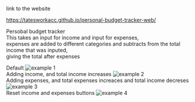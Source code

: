 link to the website  

https://tatesworkacc.github.io/personal-budget-tracker-web/
  
Persobal budget tracker  
This takes an input for income and input for expenses,  
expenses are added to different categories and subtracts from the total income that was inputed,  
giving the total after expenses   

  Default
![example 1](https://github.com/user-attachments/assets/40da238d-9c0f-4489-a0f6-5c0a97022591)  
  Adding income, and total income increases
![example 2](https://github.com/user-attachments/assets/a797c47d-2349-4891-9f2b-61ef88d39e54)  
  Adding expenses, and total expenses increaces and total income decreses
![example 3](https://github.com/user-attachments/assets/22a5102c-af25-4eb5-aea0-2bc85f9f6a67)  
  Reset income and expenses buttons
![example 4](https://github.com/user-attachments/assets/2cbaa721-5c89-4809-8728-10efb7fc0c7d)  

